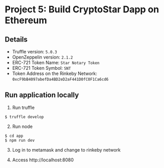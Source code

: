 # Project 5: Build CryptoStar Dapp on Ethereum

## Details
* Truffle version: `5.0.3`
* OpenZeppelin version: `2.1.2`
* ERC-721 Token Name: `Star Notary Token`
* ERC-721 Token Symbol: `SNT`
* Token Address on the Rinkeby Network: `0xcF9bB4097abefDa4BD2eD2aF441D0fC0F1Ca6cd6`

## Run application locally

1. Run truffle
```
$ truffle develop
```

2. Run node
```
$ cd app
$ npm run dev
```

3. Log in to metamask and change to rinkeby network

4. Access http://localhost:8080